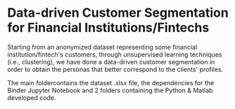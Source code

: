 # Data-driven Customer Segmentation for Financial Institutions/Fintechs

Starting from an anonymized dataset representing some financial institution/fintech's customers, through unsupervised learning techniques (i.e., clustering), we have done a data-driven customer segmentation in order to obtain the personas that better correspond to the clients' profiles.

The main foldercontains the dataset .xlsx file, the dependencies for the Binder Jupyter Notebook and 2 folders containing the Python & Matlab developed code.
